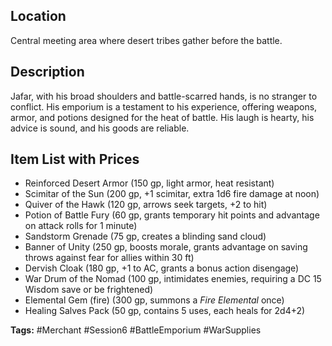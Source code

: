 ## Location
Central meeting area where desert tribes gather before the battle.

## Description
Jafar, with his broad shoulders and battle-scarred hands, is no stranger to conflict. His emporium is a testament to his experience, offering weapons, armor, and potions designed for the heat of battle. His laugh is hearty, his advice is sound, and his goods are reliable.

## Item List with Prices
- Reinforced Desert Armor (150 gp, light armor, heat resistant)
- Scimitar of the Sun (200 gp, +1 scimitar, extra 1d6 fire damage at noon)
- Quiver of the Hawk (120 gp, arrows seek targets, +2 to hit)
- Potion of Battle Fury (60 gp, grants temporary hit points and advantage on attack rolls for 1 minute)
- Sandstorm Grenade (75 gp, creates a blinding sand cloud)
- Banner of Unity (250 gp, boosts morale, grants advantage on saving throws against fear for allies within 30 ft)
- Dervish Cloak (180 gp, +1 to AC, grants a bonus action disengage)
- War Drum of the Nomad (100 gp, intimidates enemies, requiring a DC 15 Wisdom save or be frightened)
- Elemental Gem (fire) (300 gp, summons a *Fire Elemental* once)
- Healing Salves Pack (50 gp, contains 5 uses, each heals for 2d4+2)

**Tags:** #Merchant #Session6 #BattleEmporium #WarSupplies
